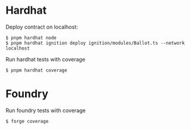 # Hardhat

Deploy contract on localhost:
```
$ pnpm hardhat node
$ pnpm hardhat ignition deploy ignition/modules/Ballot.ts --network localhost
```

Run hardhat tests with coverage
```
$ pnpm hardhat coverage
```

# Foundry

Run foundry tests with coverage
```
$ forge coverage
```
